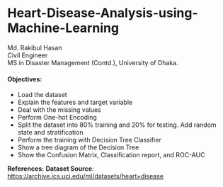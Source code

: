 # Heart-Disease-Analysis-using-Machine-Learning

Md. Rakibul Hasan
<br> Civil Engineer
<br> MS in Disaster Management (Contd.), University of Dhaka.

#### Objectives:
- Load the dataset
- Explain the features and target variable
- Deal with the missing values
- Perform One-hot Encoding
- Split the dataset into 80% training and 20% for testing. Add random state and stratification
- Perform the training with Decision Tree Classifier
- Show a tree diagram of the Decision Tree
- Show the Confusion Matrix, Classification report, and ROC-AUC

**References:**
**Dataset Source**: https://archive.ics.uci.edu/ml/datasets/heart+disease
